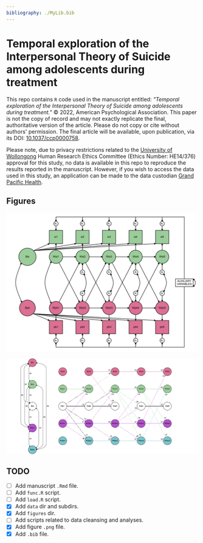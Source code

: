 ```yaml
---
bibliography: ./MyLib.bib
---
```


# Temporal exploration of the Interpersonal Theory of Suicide among adolescents during treatment

This repo contains `R` code used in the manuscript entitled: *"Temporal exploration
of the Interpersonal Theory of Suicide among adolescents during treatment."* ©
2022, American Psychological Association. This paper is not the copy of record
and may not exactly replicate the final, authoritative version of the article.
Please do not copy or cite without authors' permission. The final article will
be available, upon publication, via its DOI: [10.1037/ccp0000758](https://doi.org/10.1037/ccp0000758).


Please note, due to privacy restrictions related to the [University of
Wollongong](www.uow.edu.au) Human Research Ethics Committee (Ethics Number:
HE14/376) approval for this study, no data is available in this repo to
reproduce the results reported in the manuscript. However, if you wish to access
the data used in this study, an application can be made to the data custodian
[Grand Pacific Health](www.gph.org.au). 

## Figures

![Statistical Model](./figures/graphviz/model_steveroush_edit.png)

![Results Model](./figures/graphviz/combi3.png)

## TODO

-  [ ] Add manuscript `.Rmd` file.
-  [ ] Add `func.R` script.
-  [ ] Add `load.R` script.
-  [x] Add `data` dir and subdirs.
-  [x] Add `figures` dir.
-  [ ] Add scripts related to data cleansing and analyses.
-  [x] Add figure `.png` file.
-  [x] Add `.bib` file.

